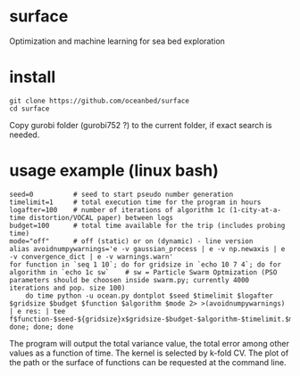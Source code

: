 # surface
Optimization and machine learning for sea bed exploration

# install
```
git clone https://github.com/oceanbed/surface
cd surface
```
Copy gurobi folder (gurobi752 ?) to the current folder, if exact search is needed.

# usage example (linux bash)
```
seed=0          # seed to start pseudo number generation
timelimit=1     # total execution time for the program in hours
logafter=100    # number of iterations of algorithm 1c (1-city-at-a-time distortion/VOCAL paper) between logs
budget=100      # total time available for the trip (includes probing time)
mode="off"      # off (static) or on (dynamic) - line version
alias avoidnumpywarnings='e -v gaussian_process | e -v np.newaxis | e -v convergence_dict | e -v warnings.warn'
for function in `seq 1 10`; do for gridsize in `echo 10 7 4`; do for algorithm in `echo 1c sw`    # sw = Particle Swarm Optmization (PSO parameters should be choosen inside swarm.py; currently 4000 iterations and pop. size 100)
    do time python -u ocean.py dontplot $seed $timelimit $logafter $gridsize $budget $function $algorithm $mode 2> >(avoidnumpywarnings) | e res: | tee f$function-$seed-${gridsize}x$gridsize-$budget-$algorithm-$timelimit.$mode.log
done; done; done
```
The program will output the total variance value, the total error among other values as a function of time.
The kernel is selected by k-fold CV.
The plot of the path or the surface of functions can be requested at the command line.

